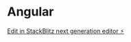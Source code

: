 # Angular

[Edit in StackBlitz next generation editor ⚡️](https://stackblitz.com/~/github.com/MaxTekpa494/Angular)
